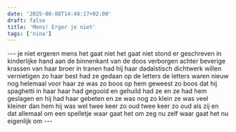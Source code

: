 ```yaml
---
date: '2025-08-08T14:40:17+02:00'
draft: false
title: 'Mens! Erger je niet'
tags: ['nina']
---
```


--- je niet ergeren mens het gaat niet het gaat niet stond er geschreven in kinderlijke hand aan de binnenkant van de doos verborgen achter beverige krassen van haar broer in tranen had hij haar dadaïstisch dichtwerk willen vernietigen zo haar best had ze gedaan op de letters de letters waren nieuw nog helemaal voor haar ze was zo boos op hem geweest zo boos dat hij spaghetti in haar haar had gegooid en gehuild had ze en ze had hem geslagen en hij had haar gebeten en ze was nog zo klein ze was veel kleiner dan hem hij was wel twee keer zo oud twee keer zo oud als zij en dat allemaal om een spelletje waar gaat het om zeg nu zelf waar gaat het nu eigenlijk om ---
